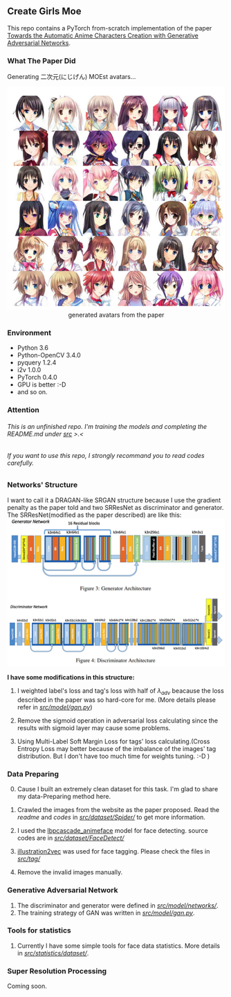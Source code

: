 ## Create Girls Moe
This repo contains a PyTorch from-scratch implementation of the paper [Towards the Automatic Anime Characters Creation with Generative Adversarial Networks](https://arxiv.org/pdf/1708.05509).

### What The Paper Did
Generating 二次元(にじげん) MOEst avatars...
<center><img src="./img/paper_samples.png"></center>
<center>generated avatars from the paper</center>

### Environment
+ Python 3.6
+ Python-OpenCV 3.4.0
+ pyquery 1.2.4
+ i2v 1.0.0
+ PyTorch 0.4.0
+ GPU is better :-D
+ and so on.

### Attention
###### This is an unfinished repo. I'm training the models and completing the README.md under [*src*](src) >.<
###### If you want to use this repo, I strongly recommand you to read codes carefully.

### Networks' Structure
I want to call it a DRAGAN-like SRGAN structure because I use the gradient penalty as the paper told and two SRResNet as discriminator and generator.
The SRResNet(modified as the paper described) are like this:
<img src="./img/network_structure.png">

**I have some modifications in this structure:**

1. I weighted label's loss and tag's loss with half of *λ*<sub>*adv*</sub> beacause the loss described in the paper was so hard-core for me. (More details please refer in [*src/model/gan.py*](./src/model/gan.py))

2. Remove the sigmoid operation in adversarial loss calculating since the results with sigmoid layer may cause some problems.

3. Using Multi-Label Soft Margin Loss for tags' loss calculating.(Cross Entropy Loss may better because of the imbalance of the images' tag distribution. But I don't have too much time for weights tuning. :-D )

### Data Preparing
0. Cause I built an extremely clean dataset for this task. I'm glad to share my data-Preparing method here.

1. Crawled the images from the website as the paper proposed. Read the *readme* and *codes* in [*src/dataset/Spider/*](./src/dataset/Spider/) to get more information.

2. I used the [lbpcascade_animeface](https://github.com/nagadomi/lbpcascade_animeface) model for face detecting. source codes are in [*src/dataset/FaceDetect/*](./src/dataset/FaceDetect/)

3. [illustration2vec](https://github.com/rezoo/illustration2vec) was used for face tagging. Please check the files in [*src/tag/*](./src/tag/)

4. Remove the invalid images manually.

### Generative Adversarial Network
1. The discriminator and generator were defined in [*src/model/networks/*](./src/model/networks/).
2. The training strategy of GAN was written in [*src/model/gan.py*](./src/model/gan.py).


### Tools for statistics
1. Currently I have some simple tools for face data statistics. More details in [*src/statistics/dataset/*](./src/statistics/dataset/).


### Super Resolution Processing
Coming soon.
